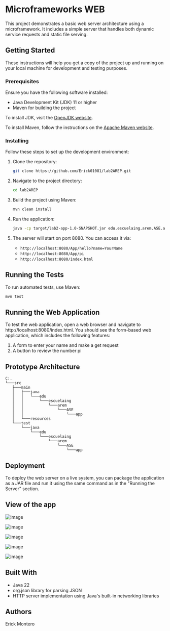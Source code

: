 # Microframeworks WEB

This project demonstrates a basic web server architecture using a microframework. It includes a simple server that handles both dynamic service requests and static file serving.

## Getting Started

These instructions will help you get a copy of the project up and running on your local machine for development and testing purposes.

### Prerequisites

Ensure you have the following software installed:
- Java Development Kit (JDK) 11 or higher
- Maven for building the project

To install JDK, visit the [OpenJDK website](https://openjdk.java.net/install/).

To install Maven, follow the instructions on the [Apache Maven website](https://maven.apache.org/install.html).

### Installing

Follow these steps to set up the development environment:

1. Clone the repository:
    ```bash
    git clone https://github.com/Erick01081/lab2AREP.git
    ```

2. Navigate to the project directory:
    ```bash
    cd lab2AREP
    ```

3. Build the project using Maven:
    ```bash
    mvn clean install
    ```

4. Run the application:
    ```bash
    java -cp target/lab2-app-1.0-SNAPSHOT.jar edu.escuelaing.arem.ASE.app.App
    ```

5. The server will start on port 8080. You can access it via:
    - `http://localhost:8080/App/hello?name=YourName`
    - `http://localhost:8080/App/pi`
    - `http://localhost:8080/index.html`

## Running the Tests

To run automated tests, use Maven:

```bash
mvn test
```

## Running the Web Application

To test the web application, open a web browser and navigate to http://localhost:8080/index.html. You should see the form-based web application, which includes the following features:

1. A form to enter your name and make a get request
2. A button to review the number pi

## Prototype Architecture
 ```
C:.
└───src
    ├───main
    │   ├───java
    │   │   └───edu
    │   │       └───escuelaing
    │   │           └───arem
    │   │               └───ASE
    │   │                   └───app
    │   └───resources
    └───test
        └───java
            └───edu
                └───escuelaing
                    └───arem
                        └───ASE
                            └───app
 ```
## Deployment

To deploy the web server on a live system, you can package the application as a JAR file and run it using the same command as in the "Running the Server" section.

## View of the app

![image](https://github.com/user-attachments/assets/37b48fca-4bde-4f1b-b10b-3241003731ca)

![image](https://github.com/user-attachments/assets/29536ee0-e090-4e85-8c5b-103fae957b7f)

![image](https://github.com/user-attachments/assets/134f981c-a1ae-4430-937a-72075d1d0f1c)

![image](https://github.com/user-attachments/assets/a38b3ad7-8824-4674-926f-ae71b8be61ee)

![image](https://github.com/user-attachments/assets/6dfe4eec-4e42-444c-a3ac-91cbb2ef8021)

## Built With

* Java 22
* org.json library for parsing JSON
* HTTP server implementation using Java's built-in networking libraries

## Authors

Erick Montero
